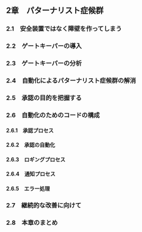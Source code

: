 ## 2章　パターナリスト症候群
### 2.1　安全装置ではなく障壁を作ってしまう
### 2.2　ゲートキーパーの導入
### 2.3　ゲートキーパーの分析
### 2.4　自動化によるパターナリスト症候群の解消
### 2.5　承認の目的を把握する
### 2.6　自動化のためのコードの構成
#### 2.6.1　承認プロセス
#### 2.6.2　承認の自動化
#### 2.6.3　ロギングプロセス
#### 2.6.4　通知プロセス
#### 2.6.5　エラー処理
### 2.7　継続的な改善に向けて
### 2.8　本章のまとめ

